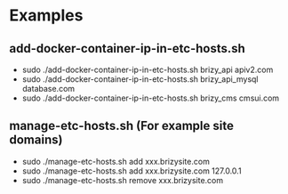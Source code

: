 Examples
========

add-docker-container-ip-in-etc-hosts.sh
-----

- sudo ./add-docker-container-ip-in-etc-hosts.sh brizy_api apiv2.com
- sudo ./add-docker-container-ip-in-etc-hosts.sh brizy_api_mysql database.com
- sudo ./add-docker-container-ip-in-etc-hosts.sh brizy_cms cmsui.com


manage-etc-hosts.sh (For example site domains)
----

- sudo ./manage-etc-hosts.sh add xxx.brizysite.com
- sudo ./manage-etc-hosts.sh add xxx.brizysite.com 127.0.0.1
- sudo ./manage-etc-hosts.sh remove xxx.brizysite.com
